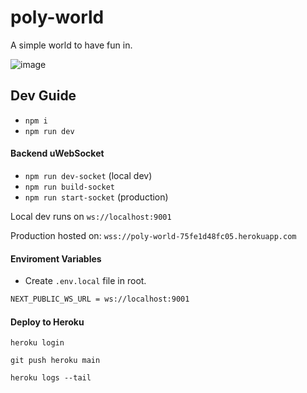 # poly-world

A simple world to have fun in.

![image](https://github.com/ChristopherTrimboli/poly-world/assets/27584221/c669d6b7-cffe-45e7-8204-6ded9fb5dbaa)

## Dev Guide

- `npm i`
- `npm run dev`

#### Backend uWebSocket

- `npm run dev-socket` (local dev)
- `npm run build-socket`
- `npm run start-socket` (production)

Local dev runs on `ws://localhost:9001`

Production hosted on: `wss://poly-world-75fe1d48fc05.herokuapp.com`

#### Enviroment Variables

- Create `.env.local` file in root.

```bash
NEXT_PUBLIC_WS_URL = ws://localhost:9001
```

#### Deploy to Heroku

`heroku login`

`git push heroku main`

`heroku logs --tail`
